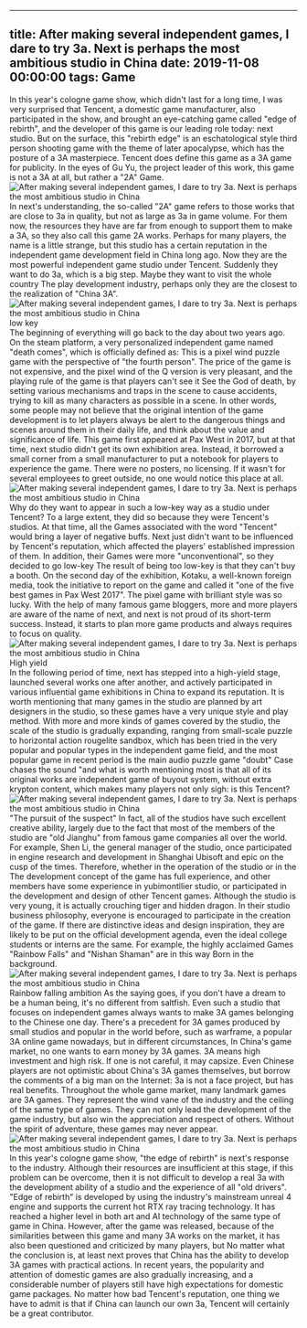
---
title: After making several independent games, I dare to try 3a. Next is perhaps the most ambitious studio in China
date: 2019-11-08 00:00:00
tags:  Game
---
In this year's cologne game show, which didn't last for a long time, I was very surprised that Tencent, a domestic game manufacturer, also participated in the show, and brought an eye-catching game called "edge of rebirth", and the developer of this game is our leading role today: next studio. But on the surface, this "rebirth edge" is an eschatological style third person shooting game with the theme of later apocalypse, which has the posture of a 3A masterpiece. Tencent does define this game as a 3A game for publicity. In the eyes of Gu Yu, the project leader of this work, this game is not a 3A at all, but rather a "2A" Game.
![After making several independent games, I dare to try 3a. Next is perhaps the most ambitious studio in China](c3735046ad934556b33596a23e6579cc.jpg)
In next's understanding, the so-called "2A" game   refers to those works that are close to 3a in quality, but not as large as 3a in game volume. For them now, the resources they have are far from enough to support them to make a 3A, so they also call this game 2A works. Perhaps for many players, the name is a little strange, but this studio has a certain reputation in the independent game development field in China long ago. Now they are the most powerful independent game studio under Tencent. Suddenly they want to do 3a, which is a big step. Maybe they want to visit the whole country The play development industry, perhaps only they are the closest to the realization of "China 3A".
![After making several independent games, I dare to try 3a. Next is perhaps the most ambitious studio in China](e15728e5ecce455bba94d455fcdd0f3c.jpg)
    low key   
The beginning of everything will go back to the day about two years ago. On the steam platform, a very personalized independent game named "death comes", which is officially defined as: This is a pixel wind puzzle game with the perspective of "the fourth person". The price of the game is not expensive, and the pixel wind of the Q version is very pleasant, and the playing rule of the game is that players can't see it See the God of death, by setting various mechanisms and traps in the scene to cause accidents, trying to kill as many characters as possible in a scene. In other words, some people may not believe that the original intention of the game development is to let players always be alert to the dangerous things and scenes around them in their daily life, and think about the value and significance of life. This game first appeared at Pax West in 2017, but at that time, next studio didn't get its own exhibition area. Instead, it borrowed a small corner from a small manufacturer to put a notebook for players to experience the game. There were no posters, no licensing. If it wasn't for several employees to greet outside, no one would notice this place at all.
![After making several independent games, I dare to try 3a. Next is perhaps the most ambitious studio in China](c12bea0f91ae48ce9232a449947ae89e.jpg)
Why do they want to appear in such a low-key way as a studio under Tencent? To a large extent, they did so because they were Tencent's studios. At that time, all the Games associated with the word "Tencent" would bring a layer of negative buffs. Next just didn't want to be influenced by Tencent's reputation, which affected the players' established impression of them. In addition, their Games were more "unconventional", so they decided to go low-key The result of being too low-key is that they can't buy a booth. On the second day of the exhibition, Kotaku, a well-known foreign media, took the initiative to report on the game and called it "one of the five best games in Pax West 2017". The pixel game with brilliant style was so lucky. With the help of many famous game bloggers, more and more players are aware of the name of next, and next is not proud of its short-term success. Instead, it starts to plan more game products and always requires to focus on quality.
![After making several independent games, I dare to try 3a. Next is perhaps the most ambitious studio in China](8b82f1ec2920453bb3ba1b7746f108d3.jpg)
High yield        
In the following period of time, next has stepped into a high-yield stage, launched several works one after another, and actively participated in various influential game exhibitions in China to expand its reputation. It is worth mentioning that many games in the studio are planned by art designers in the studio, so these games have a very unique style and play method. With more and more kinds of games covered by the studio, the scale of the studio is gradually expanding, ranging from small-scale puzzle to horizontal action rougelite sandbox, which has been tried in the very popular and popular types in the independent game field, and the most popular game in recent period is the main audio puzzle game "doubt" Case chases the sound "and what is worth mentioning most is that all of its original works are independent game of buyout system, without extra krypton content, which makes many players not only sigh: is this Tencent?
![After making several independent games, I dare to try 3a. Next is perhaps the most ambitious studio in China](8d4c135359f5412bac93716b80cadc5f.jpg)
"The pursuit of the suspect"
In fact, all of the studios have such excellent creative ability, largely due to the fact that most of the members of the studio are "old Jianghu" from famous game companies all over the world. For example, Shen Li, the general manager of the studio, once participated in engine research and development in Shanghai Ubisoft and epic on the cusp of the times. Therefore, whether in the operation of the studio or in the The development concept of the game has full experience, and other members have some experience in yubimontllier studio, or participated in the development and design of other Tencent games. Although the studio is very young, it is actually crouching tiger and hidden dragon. In their studio business philosophy, everyone is encouraged to participate in the creation of the game. If there are distinctive ideas and design inspiration, they are likely to be put on the official development agenda, even the ideal college students or interns are the same. For example, the highly acclaimed Games "Rainbow Falls" and "Nishan Shaman" are in this way Born in the background.
![After making several independent games, I dare to try 3a. Next is perhaps the most ambitious studio in China](c766a8ed235f40058f4a8b7eaa3836f8.jpg)
Rainbow falling
   ambition
As the saying goes, if you don't have a dream to be a human being, it's no different from saltfish. Even such a studio that focuses on independent games always wants to make 3A games belonging to the Chinese one day. There's a precedent for 3A games produced by small studios and popular in the world before, such as warframe, a popular 3A online game nowadays, but in different circumstances, In China's game market, no one wants to earn money by 3A games. 3A means high investment and high risk. If one is not careful, it may capsize. Even Chinese players are not optimistic about China's 3A games themselves, but borrow the comments of a big man on the Internet: 3a is not a face project, but has real benefits. Throughout the whole game market, many landmark games are 3A games. They represent the wind vane of the industry and the ceiling of the same type of games. They can not only lead the development of the game industry, but also win the appreciation and respect of others. Without the spirit of adventure, these games may never appear.
![After making several independent games, I dare to try 3a. Next is perhaps the most ambitious studio in China](3c3fe1cdf9ae4d4faf04c940696cce9c.jpg)
In this year's cologne game show, "the edge of rebirth" is next's response to the industry. Although their resources are insufficient at this stage, if this problem can be overcome, then it is not difficult to develop a real 3a with the development ability of a studio and the experience of all "old drivers". "Edge of rebirth" is developed by using the industry's mainstream unreal 4 engine and supports the current hot RTX ray tracing technology. It has reached a higher level in both art and AI technology of the same type of game in China. However, after the game was released, because of the similarities between this game and many 3A works on the market, it has also been questioned and criticized by many players, but No matter what the conclusion is, at least next proves that China has the ability to develop 3A games with practical actions. In recent years, the popularity and attention of domestic games are also gradually increasing, and a considerable number of players still have high expectations for domestic game packages. No matter how bad Tencent's reputation, one thing we have to admit is that if China can launch our own 3a, Tencent will certainly be a great contributor.